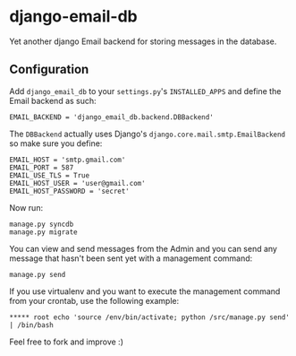 django-email-db
===============

Yet another django Email backend for storing messages in the database.

Configuration
-------------

Add `django_email_db` to your `settings.py`'s `INSTALLED_APPS` and define the Email backend as such:

    EMAIL_BACKEND = 'django_email_db.backend.DBBackend'
    
The `DBBackend` actually uses Django's `django.core.mail.smtp.EmailBackend` so make sure you define:

    EMAIL_HOST = 'smtp.gmail.com'
    EMAIL_PORT = 587
    EMAIL_USE_TLS = True
    EMAIL_HOST_USER = 'user@gmail.com'
    EMAIL_HOST_PASSWORD = 'secret'
    
Now run:

    manage.py syncdb
    manage.py migrate
    
You can view and send messages from the Admin and you can send any message that hasn't been sent yet with a management command:

    manage.py send
    
If you use virtualenv and you want to execute the management command from your crontab, use the following example:

    ***** root echo 'source /env/bin/activate; python /src/manage.py send' | /bin/bash
  
    
Feel free to fork and improve :)
